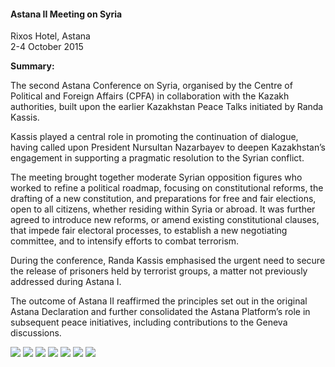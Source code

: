 <h4>Astana II Meeting on Syria</h4>

Rixos Hotel, Astana  
2-4 October 2015
	
<b>Summary:</b>	


The second Astana Conference on Syria, organised by the Centre of Political and Foreign Affairs (CPFA) in collaboration with the Kazakh authorities, built upon the earlier Kazakhstan Peace Talks initiated by Randa Kassis.

Kassis played a central role in promoting the continuation of dialogue, having called upon President Nursultan Nazarbayev to deepen Kazakhstan’s engagement in supporting a pragmatic resolution to the Syrian conflict.

The meeting brought together moderate Syrian opposition figures who worked to refine a political roadmap, focusing on constitutional reforms, the drafting of a new constitution, and preparations for free and fair elections, open to all citizens, whether residing within Syria or abroad. It was further agreed to introduce new reforms, or amend existing constitutional clauses, that impede fair electoral processes, to establish a new negotiating committee, and to intensify efforts to combat terrorism.

During the conference, Randa Kassis emphasised the urgent need to secure the release of prisoners held by terrorist groups, a matter not previously addressed during Astana I.

The outcome of Astana II reaffirmed the principles set out in the original Astana Declaration and further consolidated the Astana Platform’s role in subsequent peace initiatives, including contributions to the Geneva discussions.

![](104.JPG)
![](105.JPG)
![](106.JPG)
![](107.JPG)
![](108.JPG)
![](109.JPG)
![](110.JPG)
<p></p>
